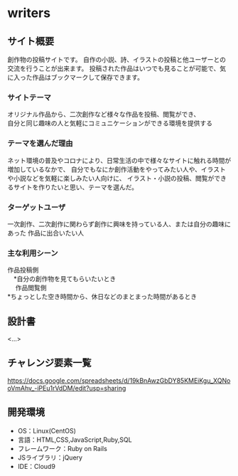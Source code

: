 # writers

## サイト概要
創作物の投稿サイトです。
自作の小説、詩、イラストの投稿と他ユーザーとの交流を行うことが出来ます。
投稿された作品はいつでも見ることが可能で、気に入った作品はブックマークして保存できます。



### サイトテーマ
オリジナル作品から、二次創作など様々な作品を投稿、閲覧ができ、  
自分と同じ趣味の人と気軽にコミュニケーションができる環境を提供する  

### テーマを選んだ理由
ネット環境の普及やコロナにより、日常生活の中で様々なサイトに触れる時間が増加しているなかで、
自分でもなにか創作活動をやってみたい人や、イラストや小説などを気軽に楽しみたい人向けに、
イラスト・小説の投稿、閲覧ができるサイトを作りたいと思い、テーマを選んだ。
### ターゲットユーザ
一次創作、二次創作に関わらず創作に興味を持っている人、または自分の趣味にあった
作品に出合いたい人

### 主な利用シーン
作品投稿側  
　*自分の創作物を見てもらいたいとき  
　
作品閲覧側  
  *ちょっとした空き時間から、休日などのまとまった時間があるとき  
## 設計書
<...>

## チャレンジ要素一覧
<https://docs.google.com/spreadsheets/d/19kBnAwzGbDY85KMEiKgu_XQNooVmAhv_-iPEu1rVdDM/edit?usp=sharing>

## 開発環境
- OS：Linux(CentOS)
- 言語：HTML,CSS,JavaScript,Ruby,SQL
- フレームワーク：Ruby on Rails
- JSライブラリ：jQuery
- IDE：Cloud9


